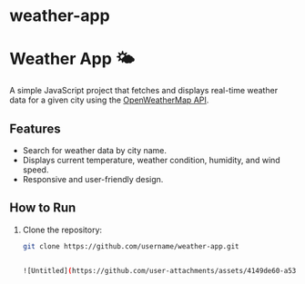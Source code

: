 # weather-app

# Weather App 🌤️

A simple JavaScript project that fetches and displays real-time weather data for a given city using the [OpenWeatherMap API](https://openweathermap.org/api).

## Features
- Search for weather data by city name.
- Displays current temperature, weather condition, humidity, and wind speed.
- Responsive and user-friendly design.

## How to Run
1. Clone the repository:
   ```bash
   git clone https://github.com/username/weather-app.git


   ![Untitled](https://github.com/user-attachments/assets/4149de60-a53b-4026-9c99-d18843aded20)
